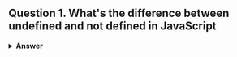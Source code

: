 ## Question 1. What's the difference between undefined and not defined in JavaScript
<details><summary><b>Answer</b></summary>

- **undefined**:
  -  Case 1 
  1. If you access the variable before declaration, it will be `undefined`.
  2. This will happen only with variables declared using `var`.

   ```javascript
   console.log(x); // undefined
   var x = 10;
    ```
   - case 2
   1. if variable is declare but still not initialize  , it will be `undefined`.

   ```javascript
   let x;
   console.log(x); // undefined
   ```
- **not defined**:
   Variable is not defined in current scope , still you access it , so it will be not defined ( throw reference error)

   ```javascript
   console.log(x) // reference error - not defined

   ````

   
   


